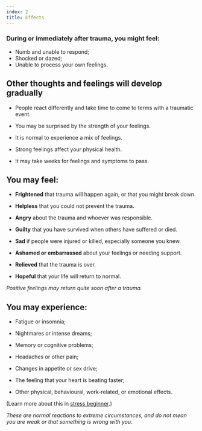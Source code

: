 ```yaml
---
index: 2
title: Effects
---
```

### During or immediately after trauma, you might feel: 

*	Numb and unable to respond;
*	Shocked or dazed;
*	Unable to process your own feelings.

## Other thoughts and feelings will develop gradually  

*	People react differently and take time to come to terms with a traumatic event. 

*	You may be surprised by the strength of your feelings. 

*	It is normal to experience a mix of feelings.

*	Strong feelings affect your physical health. 

*	It may take weeks for feelings and symptoms to pass.

## You may feel:

*   **Frightened** that trauma will happen again, or that you might break down.

*   **Helpless** that you could not prevent the trauma.

*   **Angry** about the trauma and whoever was responsible.

*   **Guilty** that you have survived when others have suffered or died.

*   **Sad** if people were injured or killed, especially someone you knew.

*   **Ashamed or embarrassed** about your feelings or needing support.

*   **Relieved** that the trauma is over.

*   **Hopeful** that your life will return to normal. 

_Positive feelings may return quite soon after a trauma._

## You may experience:

*   Fatigue or insomnia;

*   Nightmares or intense dreams;

*   Memory or cognitive problems;

*   Headaches or other pain;

*   Changes in appetite or sex drive;

*   The feeling that your heart is beating faster;

*	Other physical, behavioural, work-related, or emotional effects.

(Learn more about this in [stress beginner](umbrella://stress/stress/beginner).)

_These are normal reactions to extreme circumstances, and do not mean you are weak or that something is wrong with you._
